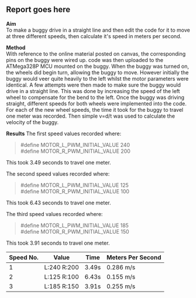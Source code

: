 ## Report goes here
**Aim**  
To make a buggy drive in a straight line and then edit the code for it to move at three different speeds, then calculate it's speed in meters per second.

**Method**  
With reference to the online material posted on canvas, the corresponding pins on the buggy were wired up. code was then uploaded to the ATMega328P MCU mounted on the buggy. When the buggy was turned on, the wheels did begin turn, allowing the buggy to move. However initially the buggy would veer quite heavily to the left whilst the motor parameters were identical. A few attempts were then made to make sure the buggy would drive in a straight line. This was done by increasing the speed of the left wheel to compensate for the bend to the left. Once the buggy was driving straight, different speeds for both wheels were implemented into the code. For each of the new wheel speeds, the time it took for the buggy to travel one meter was recorded. Then simple v=d/t was used to calculate the velocity of the buggy.

**Results**
The first speed values recorded where:  
> #define MOTOR_L_PWM_INITIAL_VALUE 240  
> #define MOTOR_R_PWM_INITIAL_VALUE 200  

This took 3.49 seconds to travel one meter.

The second speed values recorded where:  
> #define MOTOR_L_PWM_INITIAL_VALUE 125  
> #define MOTOR_R_PWM_INITIAL_VALUE 100  

This took 6.43 seconds to travel one meter.

The third speed values recorded where:  
> #define MOTOR_L_PWM_INITIAL_VALUE 185  
> #define MOTOR_R_PWM_INITIAL_VALUE 150  

This took 3.91 seconds to travel one meter.


|Speed No.|Value|Time|Meters Per Second|
|--------|-------|-------|-------|
|1| L:240 R:200|3.49s|0.286 m/s|
|2| L:125 R:100|6.43s|0.155 m/s|
|3| L:185 R:150|3.91s|0.255 m/s|
